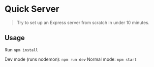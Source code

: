 # Quick Server
> Try to set up an Express server from scratch in under 10 minutes.

## Usage
Run `npm install`

Dev mode (runs nodemon): `npm run dev`
Normal mode: `npm start`